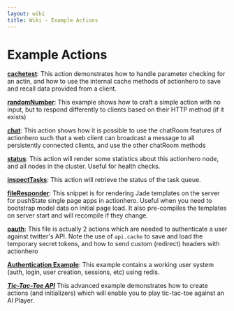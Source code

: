 ```yaml
---
layout: wiki
title: Wiki - Example Actions
---
```


# Example Actions

**[cachetest](https://github.com/evantahler/actionhero/blob/master/actions/cacheTest.js)**: This action demonstrates how to handle parameter checking for an actin, and how to use the internal cache methods of actionhero to save and recall data provided from a client.

**[randomNumber](https://github.com/evantahler/actionhero/blob/master/actions/randomNumber.js)**: This example shows how to craft a simple action with no input, but to respond differently to clients based on their HTTP method (if it exists)

**[chat](https://github.com/evantahler/actionhero/blob/master/actions/roomManager.js)**: This action shows how it is possible to use the chatRoom features of actionhero such that a web client can broadcast a message to all persistently connected clients, and use the other chatRoom methods

**[status](https://github.com/evantahler/actionhero/blob/master/actions/status.js)**: This action will render some statistics about this actionhero node, and all nodes in the cluster.  Useful for health checks.

**[inspectTasks](https://gist.github.com/4399793)**: This action will retrieve the status of the task queue.

**[fileResponder](https://gist.github.com/connanp/6169574)**: This snippet is for rendering Jade templates on the server for pushState single page apps in actionhero. Useful when you need to bootstrap model data on initial page load. It also pre-compiles the templates on server start and will recompile if they change.

**[oauth](https://gist.github.com/4326070)**: This file is actually 2 actions which are needed to authenticate a user against twitter's API.  Note the use of `api.cache` to save and load the temporary secret tokens, and how to send custom (redirect) headers with actionhero

**[Authentication Example](http://blog.evantahler.com/blog/authentication-with-actionHero-again.html)**: This example contains a working user system (auth, login, user creation, sessions, etc) using redis. 

***[Tic-Tac-Toe API](https://gist.github.com/evantahler/5898472)*** This advanced example demonstrates how to create actions (and initializers) which will enable you to play tic-tac-toe against an AI Player.